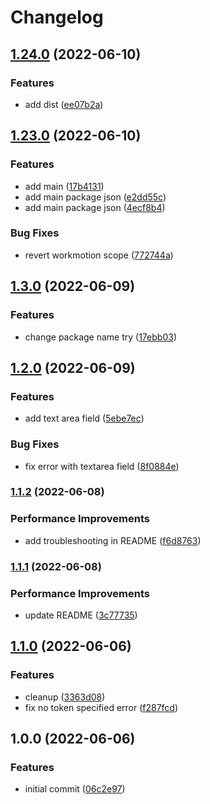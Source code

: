 # Changelog

## [1.24.0](https://github.com/AbdallahBedir/design-system/compare/v1.23.0...v1.24.0) (2022-06-10)


### Features

* add dist ([ee07b2a](https://github.com/AbdallahBedir/design-system/commit/ee07b2a0e396eef53942abb01f4115f53344f1d2))

## [1.23.0](https://github.com/AbdallahBedir/design-system/compare/v1.22.0...v1.23.0) (2022-06-10)


### Features

* add main ([17b4131](https://github.com/AbdallahBedir/design-system/commit/17b4131f0855e28e4304e5518ed68ef856b4b90c))
* add main package json ([e2dd55c](https://github.com/AbdallahBedir/design-system/commit/e2dd55cbbe6a15bff7d1f8dfc9c3dcff7f4f7a68))
* add main package json ([4ecf8b4](https://github.com/AbdallahBedir/design-system/commit/4ecf8b4e9542393e530777dc2865ba7ee7ebedc6))

### Bug Fixes

* revert workmotion scope ([772744a](https://github.com/workmotion/design-system/commit/772744a2b9d5a4d768d4e5b4c9c37af76ab40422))

## [1.3.0](https://github.com/workmotion/design-system/compare/v1.2.0...v1.3.0) (2022-06-09)


### Features

* change package name try ([17ebb03](https://github.com/workmotion/design-system/commit/17ebb034aa8720bade03bbac109ee8d0475c7949))

## [1.2.0](https://github.com/workmotion/design-system/compare/v1.1.2...v1.2.0) (2022-06-09)


### Features

* add text area field ([5ebe7ec](https://github.com/workmotion/design-system/commit/5ebe7ec45445be2d44bb3da5426ada2578f8987e))


### Bug Fixes

* fix error with textarea field ([8f0884e](https://github.com/workmotion/design-system/commit/8f0884e9e872c63962c952cebcd47edd21dc2556))

### [1.1.2](https://github.com/workmotion/design-system/compare/v1.1.1...v1.1.2) (2022-06-08)


### Performance Improvements

* add troubleshooting in README ([f6d8763](https://github.com/workmotion/design-system/commit/f6d876358f6c7a7d1b96e8244c6f1dc043946b5d))

### [1.1.1](https://github.com/workmotion/design-system/compare/v1.1.0...v1.1.1) (2022-06-08)


### Performance Improvements

* update README ([3c77735](https://github.com/workmotion/design-system/commit/3c77735fd6fe791ea0bf31d947f4992ed1778a68))

## [1.1.0](https://github.com/workmotion/design-system/compare/v1.0.0...v1.1.0) (2022-06-06)


### Features

* cleanup ([3363d08](https://github.com/workmotion/design-system/commit/3363d088f05955df555f3446f5f3263a9baacdf2))
* fix no token specified error ([f287fcd](https://github.com/workmotion/design-system/commit/f287fcd000e0c0d4ea664200faca1f8684349551))

## 1.0.0 (2022-06-06)


### Features

* initial commit ([06c2e97](https://github.com/workmotion/design-system/commit/06c2e97150c8f3b98468ab1a7a1b0769a2797b99))
